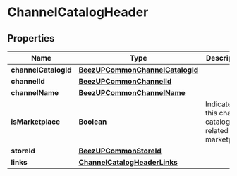 
# ChannelCatalogHeader

## Properties
Name | Type | Description | Notes
------------ | ------------- | ------------- | -------------
**channelCatalogId** | [**BeezUPCommonChannelCatalogId**](BeezUPCommonChannelCatalogId.md) |  |  [optional]
**channelId** | [**BeezUPCommonChannelId**](BeezUPCommonChannelId.md) |  |  [optional]
**channelName** | [**BeezUPCommonChannelName**](BeezUPCommonChannelName.md) |  |  [optional]
**isMarketplace** | **Boolean** | Indicates if this channel catalog is related to a marketplace |  [optional]
**storeId** | [**BeezUPCommonStoreId**](BeezUPCommonStoreId.md) |  |  [optional]
**links** | [**ChannelCatalogHeaderLinks**](ChannelCatalogHeaderLinks.md) |  |  [optional]



